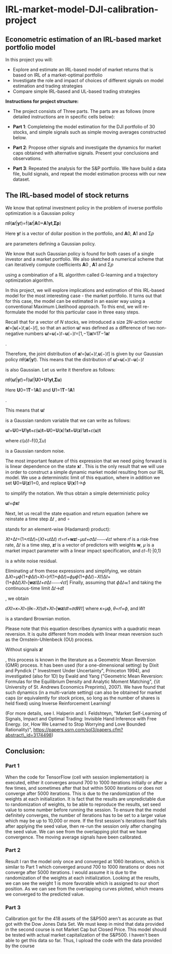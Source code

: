 # IRL-market-model-DJI-calibration-project
## Econometric estimation of an IRL-based market portfolio model

In this project you will: 

- Explore and estimate an IRL-based model of market returns that is based on IRL of a market-optimal portfolio 
- Investigate the role and impact of choices of different signals on model estimation and trading strategies
- Compare simple IRL-based and UL-based trading strategies

**Instructions for project structure:**

- The project consists of Three parts. The parts are as follows (more detailed instructions are in specific cells below):

- **Part 1**: Completeing the model estimation for the DJI portfolio of 30 stocks, and simple signals such as simple moving averages constructed below.

- **Part 2**: Propose other signals and investigate the dynamics for market caps obtained with alternative signals. Present your conclusions and observations.

- **Part 3**: Repeated the analysis for the S&P portfolio. We have build a data file, build signals, and repeat the model estimation process with our new dataset.


## The IRL-based model of stock returns

We know that optimal investment policy in the problem of inverse portfolio optimization is a Gaussian policy

𝜋𝜃(𝐚𝑡|𝐲𝑡)=(𝐚𝑡|𝐀0+𝐀1𝐲𝐭,𝚺𝐩)

Here 𝐲𝑡
is a vector of dollar position in the portfolio, and 𝐀0, 𝐀1 and Σ𝑝

are parameters defining a Gaussian policy.

We know that such Gaussian policy is found for both cases of a single investor and a market portfolio. We also sketched a numerical scheme that can iteratively compute coefficients 𝐀0
, 𝐀1 and Σ𝑝

using a combination of a RL algorithm called G-learning and a trajectory optimization algorithm.

In this project, we will explore implications and estimation of this IRL-based model for the most interesting case - the market portfolio. It turns out that for this case, the model can be estimated in an easier way using a conventional Maximum Likelihood approach. To this end, we will re-formulate the model for this particular case in three easy steps.

Recall that for a vector of 𝑁
stocks, we introduced a size 2𝑁-action vector 𝐚𝑡=[𝐮(+)𝑡,𝐮(−)𝑡], so that an action 𝐮𝑡 was defined as a difference of two non-negative numbers 𝐮𝑡=𝐮(+)𝑡−𝐮(−)𝑡=[1,−1]𝐚𝑡≡1𝑇−1𝐚𝑡

.

Therefore, the joint distribution of 𝐚𝑡=[𝐮(+)𝑡,𝐮(−)𝑡]
is given by our Gaussian policy 𝜋𝜃(𝐚𝑡|𝐲𝑡). This means that the distribution of 𝐮𝑡=𝐮(+)𝑡−𝐮(−)𝑡

is also Gaussian. Let us write it therefore as follows:

𝜋𝜃(𝐮𝑡|𝐲𝑡)=(𝐮𝑡|𝐔0+𝐔1𝐲𝐭,𝚺𝐮)

Here 𝐔0=1𝐓−1𝐀0
and 𝐔1=1𝐓−1𝐀1

.

This means that 𝐮𝑡

is a Gaussian random variable that we can write as follows:

𝐮𝑡=𝐔0+𝐔1𝐲𝐭+𝜀(𝐮)𝐭=𝐔0+𝐔(𝐱)1𝐱𝐭+𝐔(𝐳)1𝐳𝐭+𝜀(𝐮)𝐭

where 𝜀(𝑢)𝑡∼(0,Σ𝑢)

is a Gaussian random noise.

The most important feature of this expression that we need going forward is is linear dependence on the state 𝐱𝑡
. This is the only result that we will use in order to construct a simple dynamic market model resulting from our IRL model. We use a deterministic limit of this equation, where in addition we set 𝐔0=𝐔(𝐳)1=0, and replace 𝐔(𝐱)1→𝜙

to simplify the notation. We thus obtain a simple deterministic policy

𝐮𝑡=𝜙𝐱𝑡

Next, let us recall the state equation and return equation (where we reinstate a time step Δ𝑡
, and ∘

stands for an element-wise (Hadamard) product):

𝑋𝑡+Δ𝑡=(1+𝑟𝑡Δ𝑡)∘(𝑋𝑡+𝑢𝑡Δ𝑡)
𝑟𝑡=𝑟𝑓+𝐰𝐳𝑡−𝜇𝑢𝑡+𝜎Δ𝑡⎯⎯⎯⎯√𝜀𝑡
where 𝑟𝑓 is a risk-free rate, Δ𝑡 is a time step, 𝐳𝑡 is a vector of predictors with weights 𝐰, 𝜇 is a market impact parameter with a linear impact specification, and 𝜀𝑡∼(⋅|0,1)

is a white noise residual.

Eliminating 𝑢𝑡
from these expressions and simplifying, we obtain
Δ𝑋𝑡=𝜇𝜙(1+𝜙Δ𝑡)∘𝑋𝑡∘(𝑟𝑓(1+𝜙Δ𝑡)+𝜙𝜇𝜙(1+𝜙Δ𝑡)−𝑋𝑡)Δ𝑡+(1+𝜙Δ𝑡)𝑋𝑡∘[𝐰𝐳𝑡Δ𝑡+𝜎Δ𝑡⎯⎯⎯⎯√𝜀𝑡]
Finally, assuming that 𝜙Δ𝑡≪1 and taking the continuous-time limit Δ𝑡→𝑑𝑡

, we obtain

𝑑𝑋𝑡=𝜅∘𝑋𝑡∘(𝜃𝜅−𝑋𝑡)𝑑𝑡+𝑋𝑡∘[𝐰𝐳𝑡𝑑𝑡+𝜎𝑑𝑊𝑡]
where 𝜅=𝜇𝜙, 𝜃=𝑟𝑓+𝜙, and 𝑊𝑡

is a standard Brownian motion.

Please note that this equation describes dynamics with a quadratic mean reversion. It is quite different from models with linear mean reversion such as the Ornstein-Uhlenbeck (OU) process.

Without signals 𝐳𝑡

, this process is known in the literature as a Geometric Mean Reversion (GMR) process. It has been used (for a one-dimensional setting) by Dixit and Pyndick (" Investment Under Uncertainty", Princeton 1994), and investigated (also for 1D) by Ewald and Yang ("Geometric Mean Reversion: Formulas for the Equilibrium Density and Analytic Moment Matching", {\it University of St. Andrews Economics Preprints}, 2007). We have found that such dynamics (in a multi-variate setting) can also be obtained for market caps (or equivalently for stock prices, so long as the number of shares is held fixed) using Inverse Reinforcement Learning!

(For more details, see I. Halperin and I. Feldshteyn, "Market Self-Learning of Signals, Impact and Optimal Trading: Invisible Hand Inference with Free Energy. (or, How We Learned to Stop Worrying and Love Bounded Rationality)", https://papers.ssrn.com/sol3/papers.cfm?abstract\_id=3174498)  

## Conclusion:

### Part 1 
When the code for TensorFlow (cell with session implementation) is executed, either it converges around 700 to 1000 iterations initially or after a few times, and sometimes after that but within 5000 iterations or does not converge after 5000 iterations. This is due to the randomization of the weights at each initialization. It is fact that the results are unpredictable due to randomization of weights, to be able to reproduce the results, set seed value to some number before running the session. To ensure that the model definitely converges, the number of iterations has to be set to a larger value which may be up to 10,000 or more. If the first session's iterations itself fails after applying the seed value, then re-run the session only after changing the seed value. We can see from the overlapping plot that we have convergence. The moving average signals have been calibrated.

### Part 2
Result I ran the model only once and converged at 1060 iterations, which is similar to Part 1 which converged around 700 to 1000 iterations or does not converge after 5000 iterations. I would assume it is due to the randomization of the weights at each initialization. Looking at the results, we can see the weight 1 is more favorable which is assigned to our short position. As we can see from the overlapping curves plotted, which means we converged to the predicted value.

### Part 3
Calibration got for the 418 assets of the S&P500 aren't as accurate as that got with the Dow Jones Data Set. We must keep in mind that data provided in the second course is not Market Cap but Closed Price. This model should be tested with actual market capitalization of the S&P500. I haven't been able to get this data so far. Thus, I upload the code with the data provided by the course
